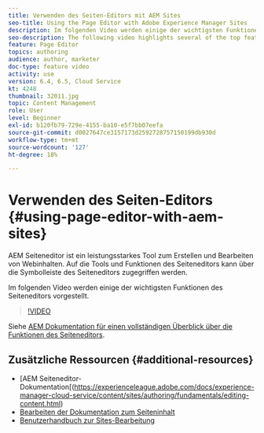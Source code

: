 ```yaml
---
title: Verwenden des Seiten-Editors mit AEM Sites
seo-title: Using the Page Editor with Adobe Experience Manager Sites
description: Im folgenden Video werden einige der wichtigsten Funktionen des Touch-UI-Sites-Editors in Adobe Experience Manager vorgestellt.
seo-description: The following video highlights several of the top features of the Touch-UI Sites editor in Adobe Experience Manager.
feature: Page Editor
topics: authoring
audience: author, marketer
doc-type: feature video
activity: use
version: 6.4, 6.5, Cloud Service
kt: 4248
thumbnail: 32011.jpg
topic: Content Management
role: User
level: Beginner
exl-id: b120fb79-729e-4155-ba10-e5f7bb07eefa
source-git-commit: d0027647ce3157173d2592728757150199db930d
workflow-type: tm+mt
source-wordcount: '127'
ht-degree: 18%

---
```


# Verwenden des Seiten-Editors {#using-page-editor-with-aem-sites}

AEM Seiteneditor ist ein leistungsstarkes Tool zum Erstellen und Bearbeiten von Webinhalten. Auf die Tools und Funktionen des Seiteneditors kann über die Symbolleiste des Seiteneditors zugegriffen werden.

Im folgenden Video werden einige der wichtigsten Funktionen des Seiteneditors vorgestellt.

>[!VIDEO](https://video.tv.adobe.com/v/32011?quality=12&learn=on)


Siehe [AEM Dokumentation für einen vollständigen Überblick über die Funktionen des Seiteneditors](https://experienceleague.adobe.com/docs/experience-manager-cloud-service/content/sites/authoring/fundamentals/editing-content.html?lang=de).

## Zusätzliche Ressourcen {#additional-resources}

* [AEM Seiteneditor-Dokumentation[(https://experienceleague.adobe.com/docs/experience-manager-cloud-service/content/sites/authoring/fundamentals/editing-content.html)
* [Bearbeiten der Dokumentation zum Seiteninhalt](https://experienceleague.adobe.com/docs/experience-manager-65/authoring/authoring/editing-content.html?lang=de)
* [Benutzerhandbuch zur Sites-Bearbeitung](https://experienceleague.adobe.com/docs/experience-manager-65/authoring/home.html?lang=de)
